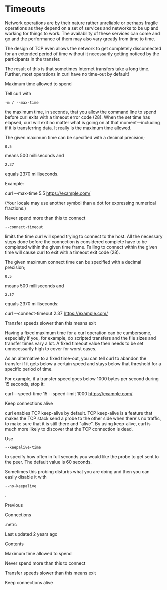 <a href="timeouts.html" class="navButton-94f2579c--pageItemWithChildrenNested-2c5d8183--navButtonClickable-161b88ca--navButtonOpened-6a88552e">

</a>

</a>

# <span class="text-4505230f--DisplayH900-bfb998fa--textContentFamily-49a318e1">Timeouts</span>

<span class="text-4505230f--UIH300-2063425d--textUIFamily-5ebd8e40--text-8ee2c8b2">

</span>

<span class="text-4505230f--UIH300-2063425d--textUIFamily-5ebd8e40--text-8ee2c8b2">

</span>

<span class="text-4505230f--TextH400-3033861f--textContentFamily-49a318e1">

<span data-key="303180c511754cb99c0dc8476165354e">

<span data-offset-key="303180c511754cb99c0dc8476165354e:0">Network operations are by their nature rather unreliable or perhaps fragile operations as they depend on a set of services and networks to be up and working for things to work. The availability of these services can come and go and the performance of them may also vary greatly from time to time.</span>

</span>

</span>

<span class="text-4505230f--TextH400-3033861f--textContentFamily-49a318e1">

<span data-key="4a921b3d7d4f46a58b6479664b73732b">

<span data-offset-key="4a921b3d7d4f46a58b6479664b73732b:0">The design of TCP even allows the network to get completely disconnected for an extended period of time without it necessarily getting noticed by the participants in the transfer.</span>

</span>

</span>

<span class="text-4505230f--TextH400-3033861f--textContentFamily-49a318e1">

<span data-key="6162bab433b845e9a954d96e39d9487c">

<span data-offset-key="6162bab433b845e9a954d96e39d9487c:0">The result of this is that sometimes Internet transfers take a long time. Further, most operations in curl have no time-out by default!</span>

</span>

</span>

<span class="text-4505230f--HeadingH700-04e1a2a3--textContentFamily-49a318e1">

<span data-key="c5c3ad885c8141a58004e3267129f865">

<span data-offset-key="c5c3ad885c8141a58004e3267129f865:0">Maximum time allowed to spend</span>

</span>

</span>

<span class="text-4505230f--TextH400-3033861f--textContentFamily-49a318e1">

<span data-key="30e70c7e0ea34290bfd50d419b1d9175">

<span data-offset-key="30e70c7e0ea34290bfd50d419b1d9175:0">Tell curl with </span>

<span data-offset-key="30e70c7e0ea34290bfd50d419b1d9175:1">`-m / --max-time`</span>

<span data-offset-key="30e70c7e0ea34290bfd50d419b1d9175:2"> the maximum time, in seconds, that you allow the command line to spend before curl exits with a timeout error code (28). When the set time has elapsed, curl will exit no matter what is going on at that moment—including if it is transferring data. It really is the maximum time allowed.</span>

</span>

</span>

<span class="text-4505230f--TextH400-3033861f--textContentFamily-49a318e1">

<span data-key="055496cbc211458fae9aaf97c3f430b0">

<span data-offset-key="055496cbc211458fae9aaf97c3f430b0:0">The given maximum time can be specified with a decimal precision; </span>

<span data-offset-key="055496cbc211458fae9aaf97c3f430b0:1">`0.5`</span>

<span data-offset-key="055496cbc211458fae9aaf97c3f430b0:2"> means 500 milliseconds and </span>

<span data-offset-key="055496cbc211458fae9aaf97c3f430b0:3">`2.37`</span>

<span data-offset-key="055496cbc211458fae9aaf97c3f430b0:4"> equals 2370 milliseconds.</span>

</span>

</span>

<span class="text-4505230f--TextH400-3033861f--textContentFamily-49a318e1">

<span data-key="b02aa0945e7f4fa8a07e03bb81ac6e10">

<span data-offset-key="b02aa0945e7f4fa8a07e03bb81ac6e10:0">Example:</span>

</span>

</span>    curl --max-time 5.5 https://example.com/<span class="text-4505230f--TextH400-3033861f--textContentFamily-49a318e1">

<span data-key="bdb0545a8a5645cbaf5f3fd3fc7c9eec">

<span data-offset-key="bdb0545a8a5645cbaf5f3fd3fc7c9eec:0">(Your locale may use another symbol than a dot for expressing numerical fractions.)</span>

</span>

</span>

<span class="text-4505230f--HeadingH700-04e1a2a3--textContentFamily-49a318e1">

<span data-key="2204a4c2395543d1b38d62db408e9816">

<span data-offset-key="2204a4c2395543d1b38d62db408e9816:0">Never spend more than this to connect</span>

</span>

</span>

<span class="text-4505230f--TextH400-3033861f--textContentFamily-49a318e1">

<span data-key="09e95f6859ca429fa20132722c2bb623">

<span data-offset-key="09e95f6859ca429fa20132722c2bb623:0">`--connect-timeout`</span>

<span data-offset-key="09e95f6859ca429fa20132722c2bb623:1"> limits the time curl will spend trying to connect to the host. All the necessary steps done before the connection is considered complete have to be completed within the given time frame. Failing to connect within the given time will cause curl to exit with a timeout exit code (28).</span>

</span>

</span>

<span class="text-4505230f--TextH400-3033861f--textContentFamily-49a318e1">

<span data-key="38452b90f0ad4d0287dbec86033137be">

<span data-offset-key="38452b90f0ad4d0287dbec86033137be:0">The given maximum connect time can be specified with a decimal precision; </span>

<span data-offset-key="38452b90f0ad4d0287dbec86033137be:1">`0.5`</span>

<span data-offset-key="38452b90f0ad4d0287dbec86033137be:2"> means 500 milliseconds and </span>

<span data-offset-key="38452b90f0ad4d0287dbec86033137be:3">`2.37`</span>

<span data-offset-key="38452b90f0ad4d0287dbec86033137be:4"> equals 2370 milliseconds:</span>

</span>

</span>    curl --connect-timeout 2.37 https://example.com/<span class="text-4505230f--HeadingH700-04e1a2a3--textContentFamily-49a318e1">

<span data-key="1557047690134a87988150d8afeecbc6">

<span data-offset-key="1557047690134a87988150d8afeecbc6:0">Transfer speeds slower than this means exit</span>

</span>

</span>

<span class="text-4505230f--TextH400-3033861f--textContentFamily-49a318e1">

<span data-key="1d1df564788b46a2b0e729145a76daed">

<span data-offset-key="1d1df564788b46a2b0e729145a76daed:0">Having a fixed maximum time for a curl operation can be cumbersome, especially if you, for example, do scripted transfers and the file sizes and transfer times vary a lot. A fixed timeout value then needs to be set unnecessarily high to cover for worst cases.</span>

</span>

</span>

<span class="text-4505230f--TextH400-3033861f--textContentFamily-49a318e1">

<span data-key="8d4c31ef0b8d4490a87af7c47bfe87f0">

<span data-offset-key="8d4c31ef0b8d4490a87af7c47bfe87f0:0">As an alternative to a fixed time-out, you can tell curl to abandon the transfer if it gets below a certain speed and stays below that threshold for a specific period of time.</span>

</span>

</span>

<span class="text-4505230f--TextH400-3033861f--textContentFamily-49a318e1">

<span data-key="9f05a7e014c440e1b3ee5ae6fce3af1f">

<span data-offset-key="9f05a7e014c440e1b3ee5ae6fce3af1f:0">For example, if a transfer speed goes below 1000 bytes per second during 15 seconds, stop it:</span>

</span>

</span>    curl --speed-time 15 --speed-limit 1000 https://example.com/<span class="text-4505230f--HeadingH700-04e1a2a3--textContentFamily-49a318e1">

<span data-key="26f7a19d7e894073ac43f5ba8c43e178">

<span data-offset-key="26f7a19d7e894073ac43f5ba8c43e178:0">Keep connections alive</span>

</span>

</span>

<span class="text-4505230f--TextH400-3033861f--textContentFamily-49a318e1">

<span data-key="e13fcd4a276c4535a498e7daa56881fc">

<span data-offset-key="e13fcd4a276c4535a498e7daa56881fc:0">curl enables TCP keep-alive by default. TCP keep-alive is a feature that makes the TCP stack send a probe to the other side when there's no traffic, to make sure that it is still there and "alive". By using keep-alive, curl is much more likely to discover that the TCP connection is dead.</span>

</span>

</span>

<span class="text-4505230f--TextH400-3033861f--textContentFamily-49a318e1">

<span data-key="4b6e30e4c26f460889211aaa70e2ec24">

<span data-offset-key="4b6e30e4c26f460889211aaa70e2ec24:0">Use </span>

<span data-offset-key="4b6e30e4c26f460889211aaa70e2ec24:1">`--keepalive-time`</span>

<span data-offset-key="4b6e30e4c26f460889211aaa70e2ec24:2"> to specify how often in full seconds you would like the probe to get sent to the peer. The default value is 60 seconds.</span>

</span>

</span>

<span class="text-4505230f--TextH400-3033861f--textContentFamily-49a318e1">

<span data-key="6c5c783846a64d1d9b165b0c76577cd6">

<span data-offset-key="6c5c783846a64d1d9b165b0c76577cd6:0">Sometimes this probing disturbs what you are doing and then you can easily disable it with </span>

<span data-offset-key="6c5c783846a64d1d9b165b0c76577cd6:1">`--no-keepalive`</span>

<span data-offset-key="6c5c783846a64d1d9b165b0c76577cd6:2">.</span>

</span>

</span>

<a href="connections.html" class="reset-3c756112--card-6570f064--whiteCard-fff091a4--cardPrevious-56a5e674">

</a>

<span class="text-4505230f--TextH200-a3425406--textContentFamily-49a318e1">Previous</span>

<span class="text-4505230f--UIH400-4e41e82a--textContentFamily-49a318e1">Connections</span>

<a href="netrc.html" class="reset-3c756112--card-6570f064--whiteCard-fff091a4--cardNext-19241c42">

</a>

<span class="text-4505230f--UIH400-4e41e82a--textContentFamily-49a318e1">.netrc</span>

<span class="text-4505230f--TextH200-a3425406--textContentFamily-49a318e1">Last updated 2 years ago</span>

<span class="text-4505230f--InfoH100-1e92e1d1--textContentFamily-49a318e1">Contents</span>

<a href="timeouts.html#maximum-time-allowed-to-spend" class="reset-3c756112--menuItem-aa02f6ec--menuItemLight-757d5235--menuItemInline-173bdf97--pageTocItem-f4427024">

</a>

<span class="text-4505230f--UIH300-2063425d--textContentFamily-49a318e1">

<span class="text-4505230f--UIH200-50ead35f--textContentFamily-49a318e1">Maximum time allowed to spend</span>

</span>

<a href="timeouts.html#never-spend-more-than-this-to-connect" class="reset-3c756112--menuItem-aa02f6ec--menuItemLight-757d5235--menuItemInline-173bdf97--pageTocItem-f4427024">

</a>

<span class="text-4505230f--UIH300-2063425d--textContentFamily-49a318e1">

<span class="text-4505230f--UIH200-50ead35f--textContentFamily-49a318e1">Never spend more than this to connect</span>

</span>

<a href="timeouts.html#transfer-speeds-slower-than-this-means-exit" class="reset-3c756112--menuItem-aa02f6ec--menuItemLight-757d5235--menuItemInline-173bdf97--pageTocItem-f4427024">

</a>

<span class="text-4505230f--UIH300-2063425d--textContentFamily-49a318e1">

<span class="text-4505230f--UIH200-50ead35f--textContentFamily-49a318e1">Transfer speeds slower than this means exit</span>

</span>

<a href="timeouts.html#keep-connections-alive" class="reset-3c756112--menuItem-aa02f6ec--menuItemLight-757d5235--menuItemInline-173bdf97--pageTocItem-f4427024">

</a>

<span class="text-4505230f--UIH300-2063425d--textContentFamily-49a318e1">

<span class="text-4505230f--UIH200-50ead35f--textContentFamily-49a318e1">Keep connections alive</span>

</span>
